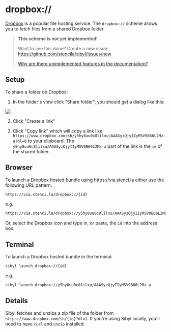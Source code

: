 # dropbox://

[Dropbox](dropbox.com) is a popular file hosting service. The `dropbox://` scheme allows you to fetch files from a shared Dropbox folder.


> **This scheme is not yet implemented!**
>
> Want to see this done? Create a new issue:  https://github.com/stencila/sibyl/issues/new
>
> [Why are there unimplemented features in the documentation?](faq#unimplemented-features-in-docs)


## Setup

To share a folder on Dropbox:

1. In the folder's view click "Share folder", you should get a dialog like this:

![](assets/dropbox-scheme.png)

2. Click "Create a link"

3. Click "Copy link" which will copy a link like `https://www.dropbox.com/sh/y5hy8uu0c8lilxu/AAASyzQjyIIyMSV9B66L2Mz-a?dl=0` to your clipboard. The `y5hy8uu0c8lilxu/AAASyzQjyIIyMSV9B66L2Mz-a` part of the link is the `id` of the shared folder.

## Browser

To launch a Dropbox hosted bundle using https://via.stenci.la either use the following URL pattern:

```sh
https://via.stenci.la/dropbox://{id}
```

e.g.

```sh
https://via.stenci.la/dropbox://y5hy8uu0c8lilxu/AAASyzQjyIIyMSV9B66L2Mz-a
```

Or, select the Dropbox icon and type in, or paste, the `id` into the address box.

## Terminal

To launch a Dropbox hosted bundle in the terminal:

```sh
sibyl launch dropbox://{id}
```

e.g.

```sh
sibyl launch dropbox://y5hy8uu0c8lilxu/AAASyzQjyIIyMSV9B66L2Mz-a
```

## Details

Sibyl fetches and unzips a zip file of the folder from `https://www.dropbox.com/sh/{id}?dl=1`. If you're using Sibyl locally, you'll need to have `curl` and `unzip` installed.
